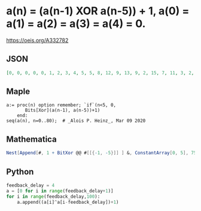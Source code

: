 # a\(n\) \= \(a\(n\-1\) XOR a\(n\-5\)\) \+ 1, a\(0\) \= a\(1\) \= a\(2\) \= a\(3\) \= a\(4\) \= 0\.
https://oeis.org/A332782
## JSON
```JSON
[0, 0, 0, 0, 0, 1, 2, 3, 4, 5, 5, 8, 12, 9, 13, 9, 2, 15, 7, 11, 3, 2, 14, 10, 2, 2, 1, 16, 27, 26, 25, 25, 10, 18, 9, 17, 9, 4, 23, 31, 15, 7, 4, 20, 12, 4, 4, 1, 22, 27, 32, 37, 37, 52, 48, 17, 53, 17, 38, 23, 7, 51, 35, 6, 18, 22, 38, 6, 1, 20, 3, 38, 33, 33, 54, 54, 17, 49]
```
## Maple
```Maple
a:= proc(n) option remember; `if`(n<5, 0,
       Bits[Xor](a(n-1), a(n-5))+1)
    end:
seq(a(n), n=0..80);  # _Alois P. Heinz_, Mar 09 2020
```
## Mathematica
```Mathematica
Nest[Append[#, 1 + BitXor @@ #[[{-1, -5}]] ] &, ConstantArray[0, 5], 75] (* _Michael De Vlieger_, Feb 23 2020 *)
```
## Python
```Python
feedback_delay = 4
a = [0 for i in range(feedback_delay+1)]
for i in range(feedback_delay,100):
    a.append((a[i]^a[i-feedback_delay])+1)
```
